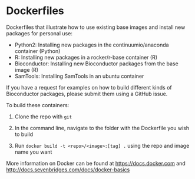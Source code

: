 # Dockerfiles

Dockerfiles that illustrate how to use existing base images and install new packages for personal use:
- Python2: Installing new packages in the continuumio/anaconda container (Python)
- R: Installing new packages in a rocker/r-base container (R)
- Bioconductor: Installing new Bioconductor packages from the base image (R)
- SamTools: Installing SamTools in an ubuntu container

If you have a request for examples on how to build different kinds of Bioconductor packages, please submit them using a GitHub issue. 

To build these containers:

1. Clone the repo with `git`

2. In the command line, navigate to the folder with the Dockerfile you wish to build 

3. Run `docker build -t <repo>/<image>:[tag] .` using the repo and image name you want

More information on Docker can be found at https://docs.docker.com and http://docs.sevenbridges.com/docs/docker-basics
